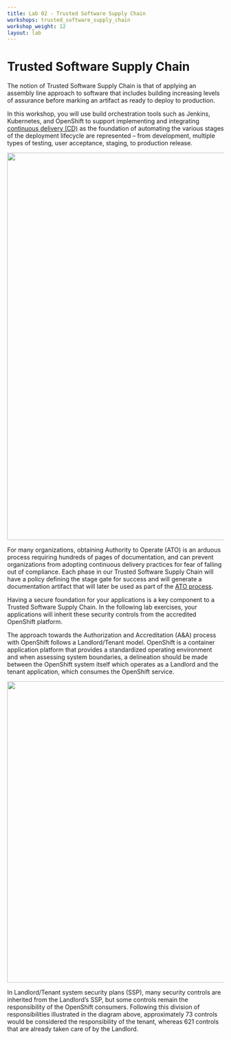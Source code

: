 ```yaml
---
title: Lab 02 - Trusted Software Supply Chain
workshops: trusted_software_supply_chain
workshop_weight: 12
layout: lab
---
```

# Trusted Software Supply Chain
The notion of Trusted Software Supply Chain is that of applying an assembly line approach to software that includes building increasing levels of assurance before marking an artifact as ready to deploy to production.

In this workshop, you will use build orchestration tools such as Jenkins, Kubernetes, and OpenShift to support implementing and integrating [continuous delivery (CD)][1] as the foundation of automating the various stages of the deployment lifecycle are represented – from development, multiple types of testing, user acceptance, staging, to production release.

<img src="../images/trusted_software_supply_chain.png" width="900" />

For many organizations, obtaining Authority to Operate (ATO) is an arduous process requiring hundreds of pages of documentation, and can prevent organizations from adopting continuous delivery practices for fear of falling out of compliance. Each phase in our Trusted Software Supply Chain will have a policy defining the stage gate for success and will generate a documentation artifact that will later be used as part of the [ATO process][2].

Having a secure foundation for your applications is a key component to a Trusted Software Supply Chain. In the following lab exercises, your applications will inherit these security controls from the accredited OpenShift platform.

The approach towards the Authorization and Accreditation (A&A) process with OpenShift follows a Landlord/Tenant model. OpenShift is a container application platform that provides a standardized operating environment and when assessing system boundaries, a delineation should be made between the OpenShift system itself which operates as a Landlord and the tenant application, which consumes the OpenShift service.

<img src="../images/security_inheritance_model.png" width="700" />

In Landlord/Tenant system security plans (SSP), many security controls are inherited from the Landlord’s SSP, but some controls remain the responsibility of the OpenShift consumers. Following this division of responsibilities illustrated in the diagram above, approximately 73 controls would be considered the responsibility of the tenant, whereas 621 controls that are already taken care of by the Landlord.

[1]: https://en.wikipedia.org/wiki/Continuous_delivery
[2]: https://cloud.gov/docs/compliance/ato-process/
